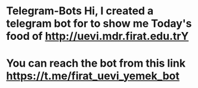 # Telegram-Bots Hi, I created a telegram bot for  to show me Today's food of http://uevi.mdr.firat.edu.trY
# You can reach the bot from this link https://t.me/firat_uevi_yemek_bot
